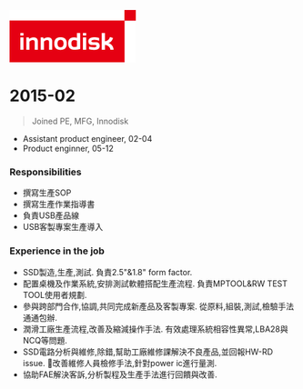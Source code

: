 ![logo](./../img/innodisk_logo.png)
# 2015-02 
> Joined PE, MFG, Innodisk  

- Assistant product engineer, 02-04  
- Product enginner, 05-12
### Responsibilities
- 撰寫生產SOP
- 撰寫生產作業指導書
- 負責USB產品線
- USB客製專案生產導入
### Experience in the job
- SSD製造,生產,測試. 負責2.5"&1.8" form factor.
- 配置桌機及作業系統,安排測試軟體搭配生產流程. 負責MPTOOL&RW TEST TOOL使用者規劃.
- 參與跨部門合作,協調,共同完成新產品及客製專案. 從原料,組裝,測試,檢驗手法通通包辦.
- 潤滑工廠生產流程,改善及縮減操作手法. 有效處理系統相容性異常,LBA28與NCQ等問題.
- SSD電路分析與維修,除錯,幫助工廠維修課解決不良產品,並回報HW-RD issue. 改善維修人員檢修手法,針對power ic進行量測.
- 協助FAE解決客訴,分析製程及生產手法進行回饋與改善.